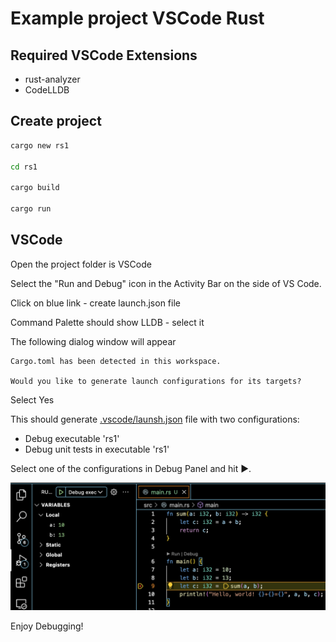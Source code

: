 # Example project VSCode Rust

## Required VSCode Extensions
- rust-analyzer
- CodeLLDB

## Create project

```bash
cargo new rs1

cd rs1

cargo build

cargo run
```


## VSCode

Open the project folder is VSCode

Select the "Run and Debug" icon in the Activity Bar on the side of VS Code.

Click on blue link - create launch.json file

Command Palette should show LLDB - select it

The following dialog window will appear
```
Cargo.toml has been detected in this workspace.

Would you like to generate launch configurations for its targets?
```
Select Yes

This should generate [.vscode/launsh.json](.vscode/launsh.json) file with two configurations:
- Debug executable 'rs1'
- Debug unit tests in executable 'rs1'

Select one of the configurations in Debug Panel and hit ▶.

![rust-debug.png](rust-debug.png)

Enjoy Debugging!
